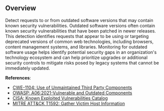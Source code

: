 ## Overview

Detect requests to or from outdated software versions that may contain known security vulnerabilities. Outdated software versions often contain known security vulnerabilities that have been patched in newer releases. This detection identifies requests that appear to be using or targeting deprecated versions of common web technologies, including browsers, content management systems, and libraries. Monitoring for outdated software usage helps identify potential security gaps in an organization's technology ecosystem and can help prioritize upgrades or additional security controls to mitigate risks posed by legacy systems that cannot be immediately updated.

**References**:
- [CWE-1104: Use of Unmaintained Third Party Components](https://cwe.mitre.org/data/definitions/1104.html)
- [OWASP: A06:2021-Vulnerable and Outdated Components](https://owasp.org/Top10/A06_2021-Vulnerable_and_Outdated_Components/)
- [CISA: Known Exploited Vulnerabilities Catalog](https://www.cisa.gov/known-exploited-vulnerabilities-catalog)
- [MITRE ATT&CK T1592: Gather Victim Host Information](https://attack.mitre.org/techniques/T1592/) 